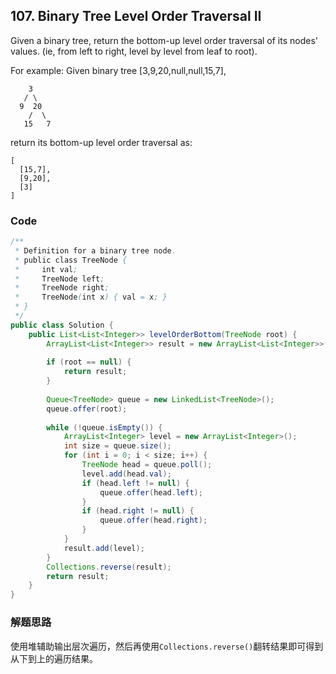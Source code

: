 ## 107. Binary Tree Level Order Traversal II

Given a binary tree, return the bottom-up level order traversal of its nodes' values. (ie, from left to right, level by level from leaf to root).

For example:
Given binary tree [3,9,20,null,null,15,7],

```
    3
   / \
  9  20
    /  \
   15   7
```
return its bottom-up level order traversal as:

```
[
  [15,7],
  [9,20],
  [3]
]
```

### Code

```java
/**
 * Definition for a binary tree node.
 * public class TreeNode {
 *     int val;
 *     TreeNode left;
 *     TreeNode right;
 *     TreeNode(int x) { val = x; }
 * }
 */
public class Solution {
    public List<List<Integer>> levelOrderBottom(TreeNode root) {
        ArrayList<List<Integer>> result = new ArrayList<List<Integer>>();
        
        if (root == null) {
            return result;
        }
        
        Queue<TreeNode> queue = new LinkedList<TreeNode>();
        queue.offer(root);
        
        while (!queue.isEmpty()) {
            ArrayList<Integer> level = new ArrayList<Integer>();
            int size = queue.size();
            for (int i = 0; i < size; i++) {
                TreeNode head = queue.poll();
                level.add(head.val);
                if (head.left != null) {
                    queue.offer(head.left);
                }
                if (head.right != null) {
                    queue.offer(head.right);
                }
            }
            result.add(level);
        }
        Collections.reverse(result);
        return result;
    }
}
```

### 解题思路
使用堆辅助输出层次遍历，然后再使用`Collections.reverse()`翻转结果即可得到从下到上的遍历结果。
